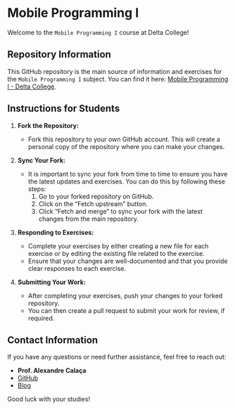 # Mobile Programming I

Welcome to the `Mobile Programming I` course at Delta College!

## Repository Information

This GitHub repository is the main source of information and exercises for the `Mobile Programming I` subject. You can find it here: [Mobile Programming I - Delta College](https://github.com/alexcalaca/mobile-programming-i-delta-college/tree/master).

## Instructions for Students

1. **Fork the Repository:**
   - Fork this repository to your own GitHub account. This will create a personal copy of the repository where you can make your changes.

2. **Sync Your Fork:**
   - It is important to sync your fork from time to time to ensure you have the latest updates and exercises. You can do this by following these steps:
     1. Go to your forked repository on GitHub.
     2. Click on the “Fetch upstream” button.
     3. Click “Fetch and merge” to sync your fork with the latest changes from the main repository.

3. **Responding to Exercises:**
   - Complete your exercises by either creating a new file for each exercise or by editing the existing file related to the exercise.
   - Ensure that your changes are well-documented and that you provide clear responses to each exercise.

4. **Submitting Your Work:**
   - After completing your exercises, push your changes to your forked repository.
   - You can then create a pull request to submit your work for review, if required.

## Contact Information

If you have any questions or need further assistance, feel free to reach out:

- **Prof. Alexandre Calaça**
- [GitHub](https://github.com/alexcalaca)
- [Blog](https://dev.to/alexandrecalaca)

Good luck with your studies!
